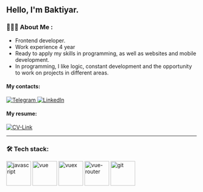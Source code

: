 ## Hello, I'm Baktiyar.

### 🧑🏻‍💻 About Me :
- Frontend developer.
- Work experience 4 year
- Ready to apply my skills in programming, as well as websites and mobile development.
- In programming, I like logic, constant development and the opportunity to work on projects in different areas.


#### My contacts: 
<div id="badges">
  <a href="https://t.me/iambahha">
    <img src="https://img.shields.io/badge/Telegram-blue?style=for-the-badge&logo=telegram&logoColor=white" alt="Telegram"/>
  </a>
  <a href="https://www.linkedin.com/in/ishenow/">
    <img src="https://img.shields.io/badge/LinkedIn-blue?style=for-the-badge&logo=linkedin&logoColor=white" alt="LinkedIn"/>
  </a>
</div>

#### My resume:
  <a href="https://docs.google.com/document/d/16KFYby7_WxsthCGgXqIAFiSKF94aZQ-kj54r0Nv2ojI" target="_blank">
    <img src="https://img.shields.io/badge/Link-blue?style=for-the-badge&logoColor=white" alt="CV-Link"/>
  </a>

---
### 🛠  Tech stack:
<div>
 <img src="https://chrisliew.github.io/images/javascript-icon.png" title="javascript" width="65px"> 
 <img src="https://static-00.iconduck.com/assets.00/vue-icon-2048x1766-ntogpmti.png" title="vue" width='65px'>
 <img src="https://user-images.githubusercontent.com/7110136/29002857-9e802f08-7ab4-11e7-9c31-604b5d0d0c19.png" title="vuex" width="65px"> 
 <img src="https://user-images.githubusercontent.com/7110136/29002858-a09570d2-7ab4-11e7-8faa-5dd6d4458b0d.png" title="vue-router" width="65px"> 
 <img src="https://upload.wikimedia.org/wikipedia/commons/thumb/3/3f/Git_icon.svg/2048px-Git_icon.svg.png" title="git" width="65px"> 
</div>
